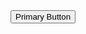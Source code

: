 
<head>
  <link href="https://cdn.jsdelivr.net/npm/bootstrap@5.3.0/dist/css/bootstrap.min.css" rel="stylesheet">
  <script src="https://cdn.jsdelivr.net/npm/bootstrap@5.3.0/dist/js/bootstrap.bundle.min.js"></script>
</head>

<body>
  <div class="container">
    <!-- Your content goes here -->
    <button type="button" class="btn btn-primary">Primary Button</button>
  </div>
</body>
